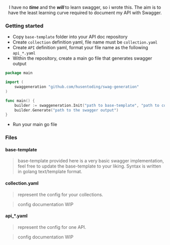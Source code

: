 <p align="center"> 
    I have no <b> <i>time </i> </b> and the <b> <i>will </i> </b> to learn swagger, so i wrote this.
    The aim is to have the least learning curve required to document my API with Swagger.
</p>

### Getting started
- Copy `base-template` folder into your API doc repository
- Create `collection` definition yaml, file name must be `collection.yaml`
- Create `API` definition yaml, format your file name as the following `api_*.yaml`
- Within the repository, create a main go file that generates swagger output
```go
package main

import (
	swaggeneration "github.com/husentoding/swag-generation"
)

func main() {
	builder := swaggeneration.Init("path to base-template", "path to collection.yaml and api_*.yaml")
	builder.Generate("path to the swagger output")
}
```
- Run your main go file

### Files
#### base-template
> base-template provided here is a very basic swagger implementation, feel free to update the base-template to your liking. 
Syntax is written in golang text/template format.

#### collection.yaml
> represent the config for your collections.

> config documentation WIP

#### api_*.yaml
> represent the config for one API.

> config documentation WIP
